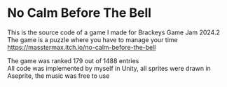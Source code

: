 # No Calm Before The Bell
 
This is the source code of a game I made for Brackeys Game Jam 2024.2 \
The game is a puzzle where you have to manage your time \
https://masstermax.itch.io/no-calm-before-the-bell


The game was ranked 179 out of 1488 entries \
All code was implemented by myself in Unity, all sprites were drawn in Aseprite, the music was free to use
